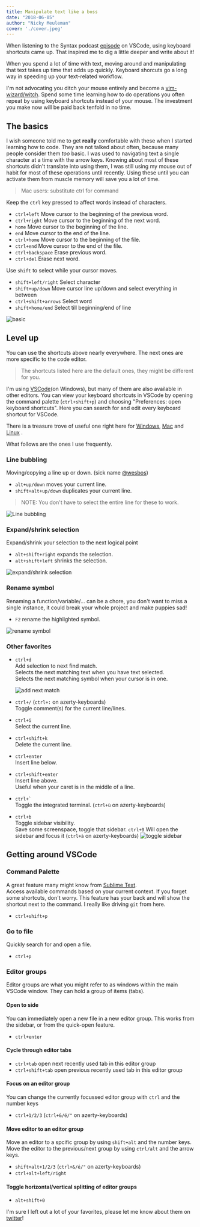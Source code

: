 ```yaml
---
title: Manipulate text like a boss
date: "2018-06-05"
author: "Nicky Meuleman"
cover: './cover.jpeg'
---
```


<!-- Photo by dylan nolte on Unsplash -->

<!-- TODO: find better way to show shortcuts in action.
the gifs load immediately on page load/are big now-->

When listening to the Syntax podcast [episode](https://syntax.fm/show/048/vs-code-round-two) on VSCode, using keyboard shortcuts came up. That inspired me to dig a little deeper and write about it!

When you spend a lot of time with text, moving around and manipulating that text takes up time that adds up quickly.
Keyboard shorcuts go a long way in speeding up your text-related workflow.

I'm not advocating you ditch your mouse entirely and become a [vim-wizard/witch](https://twitter.com/noopkat). Spend some time learning how to do operations you often repeat by using keyboard shortcuts instead of your mouse. The investment you make now will be paid back tenfold in no time.

## The basics

I wish someone told me to get **really** comfortable with these when I started learning how to code. They are not talked about often, because many people consider them _too_ basic.
I was used to navigating text a single character at a time with the arrow keys. Knowing about most of these shortcuts didn't translate into using them, I was still using my mouse out of habit for most of these operations until recently.
Using these until you can activate them from muscle memory will save you a lot of time.

> Mac users: substitute ctrl for command

Keep the `ctrl` key pressed to affect words instead of characters.

* `ctrl+left` Move cursor to the beginning of the previous word.
* `ctrl+right` Move cursor to the beginning of the next word.
* `home` Move cursor to the beginning of the line.
* `end` Move cursor to the end of the line.
* `ctrl+home` Move cursor to the beginning of the file.
* `ctrl+end` Move cursor to the end of the file.
* `ctrl+backspace` Erase previous word.
* `ctrl+del` Erase next word.

Use `shift` to select while your cursor moves.

* `shift+left/right` Select character
* `shift+up/down` Move cursor line up/down and select everything in between
* `ctrl+shift+arrows` Select word
* `shift+home/end` Select till beginning/end of line

![basic](./basic.gif)

## Level up

You can use the shortcuts above nearly everywhere.
The next ones are more specific to the code editor.

> The shortcuts listed here are the default ones, they might be different for you.

I'm using [VSCode](https://code.visualstudio.com/)(on Windows), but many of them are also available in other editors. You can view your keyboard shortcuts in VSCode by opening the command palette (`ctrl+shift+p`) and choosing "Preferences: open keyboard shortcuts".
Here you can search for and edit every keyboard shortcut for VSCode.

There is a treasure trove of useful one right here for [Windows](https://code.visualstudio.com/shortcuts/keyboard-shortcuts-windows.pdf), [Mac](https://code.visualstudio.com/shortcuts/keyboard-shortcuts-macos.pdf) and [Linux](https://code.visualstudio.com/shortcuts/keyboard-shortcuts-linux.pdf)
.

What follows are the ones I use frequently.

### Line bubbling

Moving/copying a line up or down. (sick name [@wesbos](https://twitter.com/wesbos))

* `alt+up/down` moves your current line.
* `shift+alt+up/down` duplicates your current line.

> NOTE: You don't have to select the entire line for these to work.

![Line bubbling](line-bubbling.gif)

### Expand/shrink selection

Expand/shrink your selection to the next logical point

* `alt+shift+right` expands the selection.
* `alt+shift+left` shrinks the selection.

![expand/shrink selection](expand-shrink-selection.gif)

### Rename symbol

Renaming a function/variable/... can be a chore, you don't want to miss a single instance, it could break your whole project and make puppies sad!

* `F2` rename the highlighted symbol.

![rename symbol](rename-symbol.gif)

### Other favorites

* `ctrl+d`  
  Add selection to next find match.  
  Selects the next matching text when you have text selected.  
  Selects the next matching symbol when your cursor is in one.

  ![add next match](add-next-match.gif)

* `ctrl+/` (`ctrl+:` on azerty-keyboards)  
  Toggle comment(s) for the current line/lines.

* `ctrl+i`  
  Select the current line.

* `ctrl+shift+k`  
  Delete the current line.

* `ctrl+enter`  
  Insert line below.
* `ctrl+shift+enter`  
  Insert line above.  
  Useful when your caret is in the middle of a line.

* `` ctrl+` ``  
  Toggle the integrated terminal. (`ctrl+ù` on azerty-keyboards)

* `ctrl+b`  
  Toggle sidebar visibility.  
  Save some screenspace, toggle that sidebar.
  `ctrl+0` Will open the sidebar and focus it (`ctrl+à` on azerty-keyboards)
  ![toggle sidebar](toggle-sidebar.gif)

## Getting around VSCode

### Command Palette

A great feature many might know from [Sublime Text](https://www.sublimetext.com/).  
Access available commands based on your current context.
If you forget some shortcuts, don't worry. This feature has your back and will show the shortcut next to the command.
I really like driving `git` from here.

* `ctrl+shift+p`

### Go to file

Quickly search for and open a file.

* `ctrl+p`

### Editor groups

Editor groups are what you might refer to as windows within the main VSCode window. They can hold a group of items (tabs).

#### Open to side

You can immediately open a new file in a new editor group. This works from the sidebar, or from the quick-open feature.

* `ctrl+enter`

#### Cycle through editor tabs

* `ctrl+tab` open next recently used tab in this editor group
* `ctrl+shift+tab` open previous recently used tab in this editor group

#### Focus on an editor group

You can change the currently focussed editor group with `ctrl` and the number keys

* `ctrl+1/2/3` (`ctrl+&/é/"` on azerty-keyboards)

#### Move editor to an editor group

Move an editor to a spcific group by using `shift+alt` and the number keys.
Move the editor to the previous/next group by using `ctrl/alt` and the arrow keys.

* `shift+alt+1/2/3` (`ctrl+&/é/"` on azerty-keyboards)
* `ctrl+alt+left/right`

#### Toggle horizontal/vertical splitting of editor groups

* `alt+shift+0`

I'm sure I left out a lot of your favorites, please let me know about them on [twitter](https://twitter.com/nmeuleman)!

